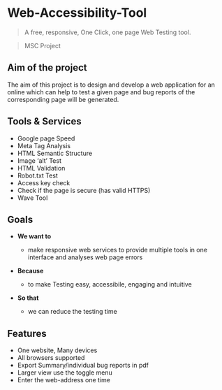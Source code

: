 

# Web-Accessibility-Tool

> A free, responsive, One Click, one page Web Testing tool.

> MSC Project 

## Aim of the project 
The aim of this project is to design and develop a web application for an online which can help to test a given page and bug reports of the corresponding page will be generated. 


## Tools & Services
* Google page Speed
* Meta Tag Analysis 
* HTML Semantic Structure 
* Image ‘alt’ Test
* HTML Validation
* Robot.txt Test
* Access key check
* Check if the page is secure (has valid HTTPS)
* Wave Tool

## Goals

- **We want to**
    - make responsive web services to provide multiple tools in one interface and analyses web page errors 

- **Because**
    - to make Testing easy, accessibile, engaging and intuitive 

- **So that**
  - we can reduce the testing time
  
  
## Features 
* One website, Many devices
* All browsers supported
* Export Summary/individual bug reports in pdf
* Larger view use the toggle menu
* Enter the web-address one time 

